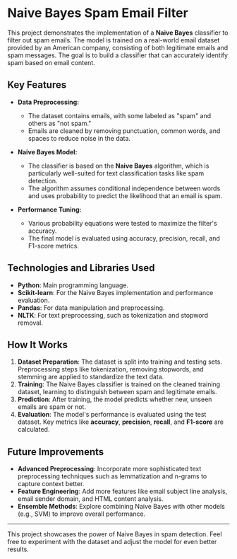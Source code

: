 # Naive Bayes Spam Email Filter

This project demonstrates the implementation of a **Naive Bayes** classifier to filter out spam emails. The model is trained on a real-world email dataset provided by an American company, consisting of both legitimate emails and spam messages. The goal is to build a classifier that can accurately identify spam based on email content.

## Key Features

- **Data Preprocessing:** 
  - The dataset contains emails, with some labeled as "spam" and others as "not spam."
  - Emails are cleaned by removing punctuation, common words, and spaces to reduce noise in the data.
  
- **Naive Bayes Model:**
  - The classifier is based on the **Naive Bayes** algorithm, which is particularly well-suited for text classification tasks like spam detection.
  - The algorithm assumes conditional independence between words and uses probability to predict the likelihood that an email is spam.

- **Performance Tuning:** 
  - Various probability equations were tested to maximize the filter's accuracy.
  - The final model is evaluated using accuracy, precision, recall, and F1-score metrics.

## Technologies and Libraries Used

- **Python**: Main programming language.
- **Scikit-learn**: For the Naive Bayes implementation and performance evaluation.
- **Pandas**: For data manipulation and preprocessing.
- **NLTK**: For text preprocessing, such as tokenization and stopword removal.

## How It Works

1. **Dataset Preparation**: The dataset is split into training and testing sets. Preprocessing steps like tokenization, removing stopwords, and stemming are applied to standardize the text data.
2. **Training**: The Naive Bayes classifier is trained on the cleaned training dataset, learning to distinguish between spam and legitimate emails.
3. **Prediction**: After training, the model predicts whether new, unseen emails are spam or not.
4. **Evaluation**: The model's performance is evaluated using the test dataset. Key metrics like **accuracy**, **precision**, **recall**, and **F1-score** are calculated.

## Future Improvements

- **Advanced Preprocessing**: Incorporate more sophisticated text preprocessing techniques such as lemmatization and n-grams to capture context better.
- **Feature Engineering**: Add more features like email subject line analysis, email sender domain, and HTML content analysis.
- **Ensemble Methods**: Explore combining Naive Bayes with other models (e.g., SVM) to improve overall performance.

---

This project showcases the power of Naive Bayes in spam detection. Feel free to experiment with the dataset and adjust the model for even better results.
